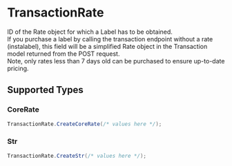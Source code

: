 # TransactionRate

ID of the Rate object for which a Label has to be obtained.  
If you purchase a label by calling the transaction endpoint without a rate (instalabel), 
this field will be a simplified Rate object in the Transaction model returned from the POST request.
</br>Note, only rates less than 7 days old can be purchased to ensure up-to-date pricing.


## Supported Types

### CoreRate

```csharp
TransactionRate.CreateCoreRate(/* values here */);
```

### Str

```csharp
TransactionRate.CreateStr(/* values here */);
```
